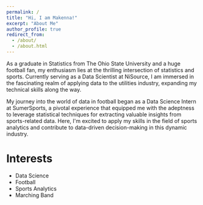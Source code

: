 ```yaml
---
permalink: /
title: "Hi, I am Makenna!"
excerpt: "About Me"
author_profile: true
redirect_from: 
  - /about/
  - /about.html
---
```


As a graduate in Statistics from The Ohio State University and a huge football fan, my enthusiasm lies at the thrilling intersection of statistics and sports. Currently serving as a Data Scientist at NiSource, I am immersed in the fascinating realm of applying data to the utilities industry, expanding my technical  skills along the way.

My journey into the world of data in football began as a Data Science Intern at SumerSports, a pivotal experience that equipped me with the adeptness to leverage statistical techniques for extracting valuable insights from sports-related data. Here, I'm excited to apply my skills in the field of sports analytics and contribute to data-driven decision-making in this dynamic industry.

Interests
======
- Data Science
- Football
- Sports Analytics
- Marching Band
